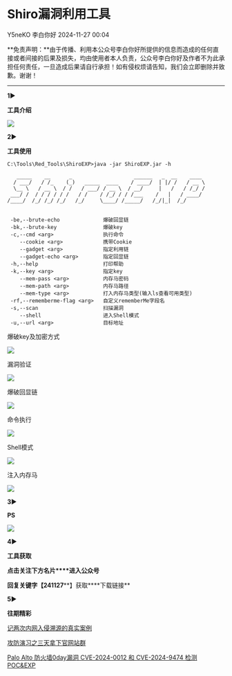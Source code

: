 #  Shiro漏洞利用工具   
Y5neKO  李白你好   2024-11-27 00:04  
  
**免责声明：**由于传播、利用本公众号李白你好所提供的信息而造成的任何直接或者间接的后果及损失，均由使用者本人负责，公众号李白你好及作者不为此承担任何责任，一旦造成后果请自行承担！如有侵权烦请告知，我们会立即删除并致歉。谢谢！  
  
****  
  
**1**►  
  
**工具介绍**  
  
![](https://mmbiz.qpic.cn/mmbiz_png/XoIcX2HtlUA9zPJzZ4Ycxvr3D0RAw0ia9cS8WwxeIkv3pnqhdMZKmicFZSAiafd4OyjPq4TPNXX2bUDvqfCs25DJQ/640?wx_fmt=png&from=appmsg "")  
  
**2**►  
  
**工具使用**  
```
C:\Tools\Red_Tools\ShiroEXP>java -jar ShiroEXP.jar -h

   _____    __      _                    ______   _  __    ____
  / ___/   / /_    (_)   _____  ____    / ____/  | |/ /   / __ \
  \__ \   / __ \  / /   / ___/ / __ \  / __/     |   /   / /_/ /
 ___/ /  / / / / / /   / /    / /_/ / / /___    /   |   / ____/
/____/  /_/ /_/ /_/   /_/     \____/ /_____/   /_/|_|  /_/
                                        

 -be,--brute-echo              爆破回显链
 -bk,--brute-key               爆破key
 -c,--cmd <arg>                执行命令
    --cookie <arg>             携带Cookie
    --gadget <arg>             指定利用链
    --gadget-echo <arg>        指定回显链
 -h,--help                     打印帮助
 -k,--key <arg>                指定key
    --mem-pass <arg>           内存马密码
    --mem-path <arg>           内存马路径
    --mem-type <arg>           打入内存马类型(输入ls查看可用类型)
 -rf,--rememberme-flag <arg>   自定义rememberMe字段名
 -s,--scan                     扫描漏洞
    --shell                    进入Shell模式
 -u,--url <arg>                目标地址
```  
  
爆破key及加密方式  
  
![](https://mmbiz.qpic.cn/mmbiz_png/XoIcX2HtlUA9zPJzZ4Ycxvr3D0RAw0ia9icPMCObBES9eRgblxK8bia4APn63gKsbKqWsZkDyzFR4P3nwDQicjjhNA/640?wx_fmt=png&from=appmsg "")  
  
漏洞验证  
  
![](https://mmbiz.qpic.cn/mmbiz_png/XoIcX2HtlUA9zPJzZ4Ycxvr3D0RAw0ia9h5KehjRvfpxFy9icCqK8ub8ZmvbWDqTXhJOBP2Ry0pBGl7HBvF3U99g/640?wx_fmt=png&from=appmsg "")  
  
爆破回显链  
  
![](https://mmbiz.qpic.cn/mmbiz_png/XoIcX2HtlUA9zPJzZ4Ycxvr3D0RAw0ia9LygDY97c6aeGPIx3WbgBbJic4dANWf0k7r89WXBjlaxiaEpia0wNoH2icw/640?wx_fmt=png&from=appmsg "")  
  
命令执行  
  
![](https://mmbiz.qpic.cn/mmbiz_png/XoIcX2HtlUA9zPJzZ4Ycxvr3D0RAw0ia9HW1LetHSmwCn0fOtCpwiapENVrJc4mI9HsbtkayTARw83HicNPYjVkcQ/640?wx_fmt=png&from=appmsg "")  
  
Shell模式  
  
![](https://mmbiz.qpic.cn/mmbiz_png/XoIcX2HtlUA9zPJzZ4Ycxvr3D0RAw0ia9TcAaytwYBBuu1HZstZEJv7FCsL7SC5gicJAVUicCRF1ZpLKefLYia7Qtw/640?wx_fmt=png&from=appmsg "")  
  
注入内存马  
  
![](https://mmbiz.qpic.cn/mmbiz_png/XoIcX2HtlUA9zPJzZ4Ycxvr3D0RAw0ia9gdNA2MW8dEIlbuWiaddCWGEr7CzMRw55SqXLxd2TkQodKeHdPD1ElVg/640?wx_fmt=png&from=appmsg "")  
  
  
**3**►  
  
**PS**  
  
![](https://mmbiz.qpic.cn/mmbiz_png/XoIcX2HtlUA9zPJzZ4Ycxvr3D0RAw0ia9V8xKyp8hubMAdesib4zTx3Mk6G8t9dO8icIugI5R17dyvXtl4r3VsRTw/640?wx_fmt=png&from=appmsg "")  
  
  
**4**►  
  
**工具获取**  
  
**点击关注下方名片****进入公众号**  
  
**回复关键字【241127****】获取****下载链接**  
  
  
**5**►  
  
**往期精彩**  
  
[ 记两次内网入侵溯源的真实案例 ](http://mp.weixin.qq.com/s?__biz=MzkwMzMwODg2Mw==&mid=2247509463&idx=1&sn=1da434a56d7b6640d14fc9ee1c2d69f7&chksm=c09ad687f7ed5f910955a44a40ba64b911e4b53634ef920086723f6f2d43f0847028c29071e9&scene=21#wechat_redirect)  

						  
  
  
[ 攻防演习之三天拿下官网站群 ](http://mp.weixin.qq.com/s?__biz=MzkwMzMwODg2Mw==&mid=2247509413&idx=1&sn=628bece22e6a7c11896dd8c5cf6d6f1a&chksm=c09ad6f5f7ed5fe3ddb69d63b3793a068672f3cff1005a0ecf711821081dbddf18dba04656c5&scene=21#wechat_redirect)  

						  
  
  
[ Palo Alto 防火墙0day漏洞 CVE-2024-0012 和 CVE-2024-9474 检测POC&EXP ](http://mp.weixin.qq.com/s?__biz=MzkwMzMwODg2Mw==&mid=2247509402&idx=1&sn=fd513ef1bfe094d6bfc52a0238d8efe2&chksm=c09ad6caf7ed5fdc26ffebc69bd8cf7f0cd7f3364238fc4d86312cb1b687f90bc433f9f25a43&scene=21#wechat_redirect)  

						  
  
  
  
